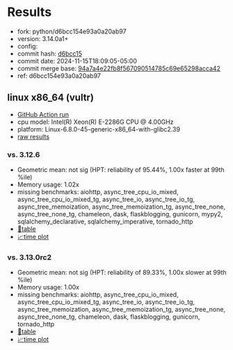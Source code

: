 # Results

- fork: python/d6bcc154e93a0a20ab97
- version: 3.14.0a1+
- config: 
- commit hash: [d6bcc15](https://github.com/python/cpython/commit/d6bcc15)
- commit date: 2024-11-15T18:09:05-05:00
- commit merge base: [94a7a4e22fb8f567090514785c69e65298acca42](https://github.com/python/cpython/commit/94a7a4e22fb8f567090514785c69e65298acca42)
- ref: d6bcc154e93a0a20ab97

## linux x86_64 (vultr)

- [GitHub Action run](https://github.com/facebookexperimental/free-threading-benchmarking/actions/runs/11865458454)
- cpu model: Intel(R) Xeon(R) E-2286G CPU @ 4.00GHz
- platform: Linux-6.8.0-45-generic-x86_64-with-glibc2.39
- [raw results](bm-20241115-vultr-x86_64-python-d6bcc154e93a0a20ab97-3.14.0a1%2B-d6bcc15.json)

### vs. 3.12.6

- Geometric mean: not sig (HPT: reliability of 95.44%, 1.00x faster at 99th %ile)
- Memory usage: 1.02x
- missing benchmarks: aiohttp, async_tree_cpu_io_mixed, async_tree_cpu_io_mixed_tg, async_tree_io, async_tree_io_tg, async_tree_memoization, async_tree_memoization_tg, async_tree_none, async_tree_none_tg, chameleon, dask, flaskblogging, gunicorn, mypy2, sqlalchemy_declarative, sqlalchemy_imperative, tornado_http
- [📄table](bm-20241115-vultr-x86_64-python-d6bcc154e93a0a20ab97-3.14.0a1%2B-d6bcc15-vs-3.12.6.md)
- [📈time plot](bm-20241115-vultr-x86_64-python-d6bcc154e93a0a20ab97-3.14.0a1%2B-d6bcc15-vs-3.12.6.svg)

### vs. 3.13.0rc2

- Geometric mean: not sig (HPT: reliability of 89.33%, 1.00x slower at 99th %ile)
- Memory usage: 1.00x
- missing benchmarks: aiohttp, async_tree_cpu_io_mixed, async_tree_cpu_io_mixed_tg, async_tree_io, async_tree_io_tg, async_tree_memoization, async_tree_memoization_tg, async_tree_none, async_tree_none_tg, chameleon, dask, flaskblogging, gunicorn, tornado_http
- [📄table](bm-20241115-vultr-x86_64-python-d6bcc154e93a0a20ab97-3.14.0a1%2B-d6bcc15-vs-3.13.0rc2.md)
- [📈time plot](bm-20241115-vultr-x86_64-python-d6bcc154e93a0a20ab97-3.14.0a1%2B-d6bcc15-vs-3.13.0rc2.svg)

